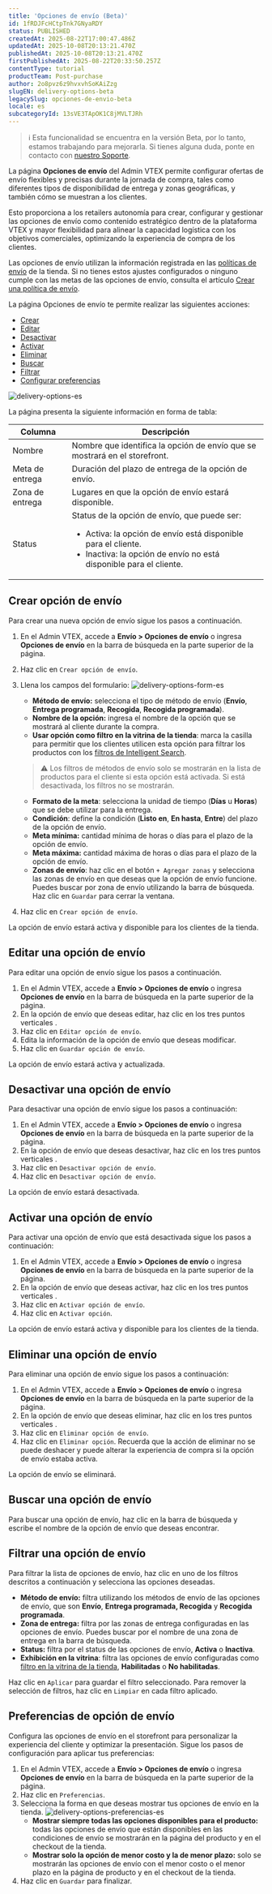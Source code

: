 ```yaml
---
title: 'Opciones de envío (Beta)'
id: 1fRDJFcHCtpTnk7GNyaRDY
status: PUBLISHED
createdAt: 2025-08-22T17:00:47.486Z
updatedAt: 2025-10-08T20:13:21.470Z
publishedAt: 2025-10-08T20:13:21.470Z
firstPublishedAt: 2025-08-22T20:33:50.257Z
contentType: tutorial
productTeam: Post-purchase
author: 2o8pvz6z9hvxvhSoKAiZzg
slugEN: delivery-options-beta
legacySlug: opciones-de-envio-beta
locale: es
subcategoryId: 13sVE3TApOK1C8jMVLTJRh
---
```


> ℹ️ Esta funcionalidad se encuentra en la versión Beta, por lo tanto, estamos trabajando para mejorarla. Si tienes alguna duda, ponte en contacto con [nuestro Soporte](https://help.vtex.com/es/support).

La página **Opciones de envío** del Admin VTEX permite configurar ofertas de envío flexibles y precisas durante la jornada de compra, tales como diferentes tipos de disponibilidad de entrega y zonas geográficas, y también cómo se muestran a los clientes.

Esto proporciona a los retailers autonomía para crear, configurar y gestionar las opciones de envío como contenido estratégico dentro de la plataforma VTEX y mayor flexibilidad para alinear la capacidad logística con los objetivos comerciales, optimizando la experiencia de compra de los clientes.

Las opciones de envío utilizan la información registrada en las [políticas de envío](/es/tutorial/politica-de-envio--tutorials_140) de la tienda. Si no tienes estos ajustes configurados o ninguno cumple con las metas de las opciones de envío, consulta el artículo [Crear una política de envío](/es/tutorial/criar-uma-politica-de-envio--66rJO4LKBdyMJOH6Z3dsaT).

La página Opciones de envío te permite realizar las siguientes acciones:

- [Crear](#crear-opcion-de-envio)
- [Editar](#editar-una-opcion-de-envio)
- [Desactivar](#desactivar-una-opcion-de-envio)
- [Activar](#activar-una-opcion-de-envio)
- [Eliminar](#eliminar-una-opcion-de-envio)
- [Buscar](#buscar-una-opcion-de-envio)
- [Filtrar](#filtrar-una-opcion-de-envio)
- [Configurar preferencias](#preferencias-de-opcion-de-envio)

![delivery-options-es](https://cdn.statically.io/gh/vtexdocs/help-center-content/refs/heads/main/docs/es/tutorials/beta/env%C3%ADo-beta/opciones-de-envio-beta_1.png)

La página presenta la siguiente información en forma de tabla:

| Columna | Descripción |
|---|---|
| Nombre | Nombre que identifica la opción de envío que se mostrará en el storefront. |
| Meta de entrega | Duración del plazo de entrega de la opción de envío. |
| Zona de entrega | Lugares en que la opción de envío estará disponible. |
| Status | Status de la opción de envío, que puede ser:<br><ul><li>Activa: la opción de envío está disponible para el cliente.</li><li>Inactiva: la opción de envío no está disponible para el cliente.</li></ul> |

## Crear opción de envío

Para crear una nueva opción de envío sigue los pasos a continuación.

1. En el Admin VTEX, accede a **Envío > Opciones de envío** o ingresa **Opciones de envío** en la barra de búsqueda en la parte superior de la página.
2. Haz clic en `Crear opción de envío`.
3. Llena los campos del formulario:
  ![delivery-options-form-es](https://cdn.statically.io/gh/vtexdocs/help-center-content/refs/heads/main/docs/es/tutorials/beta/env%C3%ADo-beta/opciones-de-envio-beta_2.png)
   - **Método de envío:** selecciona el tipo de método de envío (**Envío**, **Entrega programada**, **Recogida**, **Recogida programada**).
   - **Nombre de la opción:** ingresa el nombre de la opción que se mostrará al cliente durante la compra.
   - **Usar opción como filtro en la vitrina de la tienda**: marca la casilla para permitir que los clientes utilicen esta opción para filtrar los productos con los [filtros de Intelligent Search](/es/tutorial/filtros--k24mQQa9SjmhNWSwdqIMB).

   > ⚠️ Los filtros de métodos de envío solo se mostrarán en la lista de productos para el cliente si esta opción está activada. Si está desactivada, los filtros no se mostrarán.

   - **Formato de la meta**: selecciona la unidad de tiempo (**Días** u **Horas**) que se debe utilizar para la entrega.
   - **Condición**: define la condición (**Listo en**, **En hasta**, **Entre**) del plazo de la opción de envío.
   - **Meta mínima:** cantidad mínima de horas o días para el plazo de la opción de envío.
   - **Meta máxima:** cantidad máxima de horas o días para el plazo de la opción de envío.
   - **Zonas de envío**: haz clic en el botón `+ Agregar zonas` y selecciona las zonas de envío en que deseas que la opción de envío funcione. Puedes buscar por zona de envío utilizando la barra de búsqueda. Haz clic en `Guardar` para cerrar la ventana.
4. Haz clic en `Crear opción de envío`.

La opción de envío estará activa y disponible para los clientes de la tienda.

## Editar una opción de envío

Para editar una opción de envío sigue los pasos a continuación.

1. En el Admin VTEX, accede a **Envío > Opciones de envío** o ingresa **Opciones de envío** en la barra de búsqueda en la parte superior de la página.
2. En la opción de envío que deseas editar, haz clic en los tres puntos verticales <i class="fas fa-ellipsis-v"></i>.
3. Haz clic en <i class="fas fa-pencil-alt"></i> `Editar opción de envío`.
4. Edita la información de la opción de envío que deseas modificar.
5. Haz clic en `Guardar opción de envío`.

La opción de envío estará activa y actualizada.

## Desactivar una opción de envío

Para desactivar una opción de envío sigue los pasos a continuación:

1. En el Admin VTEX, accede a **Envío > Opciones de envío** o ingresa **Opciones de envío** en la barra de búsqueda en la parte superior de la página.
2. En la opción de envío que deseas desactivar, haz clic en los tres puntos verticales <i class="fas fa-ellipsis-v"></i>.
3. Haz clic en <i class="fas fa-pause-circle"></i> `Desactivar opción de envío`.
4. Haz clic en `Desactivar opción de envío`.

La opción de envío estará desactivada.

## Activar una opción de envío

Para activar una opción de envío que está desactivada sigue los pasos a continuación:

1. En el Admin VTEX, accede a **Envío > Opciones de envío** o ingresa **Opciones de envío** en la barra de búsqueda en la parte superior de la página.
2. En la opción de envío que deseas activar, haz clic en los tres puntos verticales <i class="fas fa-ellipsis-v"></i>.
3. Haz clic en <i class="fas fa-play-circle"></i> `Activar opción de envío`.
4. Haz clic en `Activar opción`.

La opción de envío estará activa y disponible para los clientes de la tienda.

## Eliminar una opción de envío

Para eliminar una opción de envío sigue los pasos a continuación:

1. En el Admin VTEX, accede a **Envío > Opciones de envío** o ingresa **Opciones de envío** en la barra de búsqueda en la parte superior de la página.
2. En la opción de envío que deseas eliminar, haz clic en los tres puntos verticales <i class="fas fa-ellipsis-v"></i>.
3. Haz clic en <i class="fas fa-trash-alt"></i> `Eliminar opción de envío`.
4. Haz clic en `Eliminar opción`. Recuerda que la acción de eliminar no se puede deshacer y puede alterar la experiencia de compra si la opción de envío estaba activa.

La opción de envío se eliminará.

## Buscar una opción de envío

Para buscar una opción de envío, haz clic en la barra de búsqueda y escribe el nombre de la opción de envío que deseas encontrar.

## Filtrar una opción de envío

Para filtrar la lista de opciones de envío, haz clic en uno de los filtros descritos a continuación y selecciona las opciones deseadas.

- **Método de envío:** filtra utilizando los métodos de envío de las opciones de envío, que son **Envío**, **Entrega programada, Recogida** y **Recogida programada**.
- **Zona de entrega:** filtra por las zonas de entrega configuradas en las opciones de envío. Puedes buscar por el nombre de una zona de entrega en la barra de búsqueda.
- **Status:** filtra por el status de las opciones de envío, **Activa** o **Inactiva**.
- **Exhibición en la vitrina**: filtra las opciones de envío configuradas como [filtro en la vitrina de la tienda](#crear-opcion-de-envio), **Habilitadas** o **No habilitadas**.

Haz clic en `Aplicar` para guardar el filtro seleccionado. Para remover la selección de filtros, haz clic en `Limpiar` en cada filtro aplicado.

## Preferencias de opción de envío

Configura las opciones de envío en el storefront para personalizar la experiencia del cliente y optimizar la presentación. Sigue los pasos de configuración para aplicar tus preferencias:

1. En el Admin VTEX, accede a **Envío > Opciones de envío** o ingresa **Opciones de envío** en la barra de búsqueda en la parte superior de la página.
2. Haz clic en `Preferencias`.
3. Selecciona la forma en que deseas mostrar tus opciones de envío en la tienda.
![delivery-options-preferencias-es](https://cdn.statically.io/gh/vtexdocs/help-center-content/refs/heads/main/docs/es/tutorials/beta/env%C3%ADo-beta/opciones-de-envio-beta_3.png)
   - **Mostrar siempre todas las opciones disponibles para el producto:** todas las opciones de envío que están disponibles en las condiciones de envío se mostrarán en la página del producto y en el checkout de la tienda.
   - **Mostrar solo la opción de menor costo y la de menor plazo:** solo se mostrarán las opciones de envío con el menor costo o el menor plazo en la página de producto y en el checkout de la tienda.
4. Haz clic en `Guardar` para finalizar.
